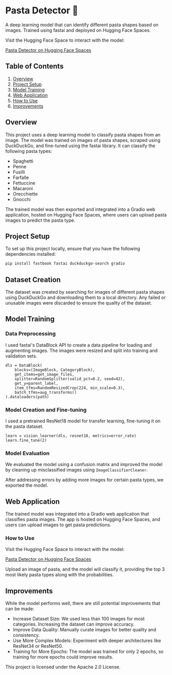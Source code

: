 # Pasta Detector 🍝

A deep learning model that can identify different pasta shapes based on images. Trained using fastai and deployed on Hugging Face Spaces. 

Visit the Hugging Face Space to interact with the model:

[Pasta Detector on Hugging Face Spaces](https://huggingface.co/spaces/frank-895/pasta_detector)

## Table of Contents

1. [Overview](#overview)
2. [Project Setup](#project-setup)
3. [Model Training](#model-training)
4. [Web Application](#web-application)
5. [How to Use](#how-to-use)
6. [Improvements](#improvements)

## Overview

This project uses a deep learning model to classify pasta shapes from an image. The model was trained on images of pasta shapes, scraped using DuckDuckGo, and fine-tuned using the fastai library. It can classify the following pasta types:

- Spaghetti
- Penne
- Fusilli
- Farfalle
- Fettuccine
- Macaroni
- Orecchiette
- Gnocchi

The trained model was then exported and integrated into a Gradio web application, hosted on Hugging Face Spaces, where users can upload pasta images to predict the pasta type.

## Project Setup

To set up this project locally, ensure that you have the following dependencies installed:

```bash
pip install fastbook fastai duckduckgo-search gradio
```

## Dataset Creation
The dataset was created by searching for images of different pasta shapes using DuckDuckGo and downloading them to a local directory. Any failed or unusable images were discarded to ensure the quality of the dataset.

## Model Training
### Data Preprocessing
I used fastai's DataBlock API to create a data pipeline for loading and augmenting images. The images were resized and split into training and validation sets.
```
dls = DataBlock(
    blocks=(ImageBlock, CategoryBlock),
    get_items=get_image_files,
    splitter=RandomSplitter(valid_pct=0.2, seed=42),
    get_y=parent_label,
    item_tfms=RandomResizedCrop(224, min_scale=0.3),
    batch_tfms=aug_transforms()
).dataloaders(path)
```
### Model Creation and Fine-tuning
I used a pretrained ResNet18 model for transfer learning, fine-tuning it on the pasta dataset.
```
learn = vision_learner(dls, resnet18, metrics=error_rate)
learn.fine_tune(2)
```
### Model Evaluation
We evaluated the model using a confusion matrix and improved the model by cleaning up misclassified images using ```ImageClassifierCleaner```.

After addressing errors by adding more images for certain pasta types, we exported the model.

## Web Application
The trained model was integrated into a Gradio web application that classifies pasta images. The app is hosted on Hugging Face Spaces, and users can upload images to get pasta predictions.

### How to Use
Visit the Hugging Face Space to interact with the model:

[Pasta Detector on Hugging Face Spaces](https://huggingface.co/spaces/frank-895/pasta_detector)

Upload an image of pasta, and the model will classify it, providing the top 3 most likely pasta types along with the probabilities.

## Improvements
While the model performs well, there are still potential improvements that can be made:
- Increase Dataset Size: We used less than 100 images for most categories. Increasing the dataset can improve accuracy.
- Improve Data Quality: Manually curate images for better quality and consistency.
- Use More Complex Models: Experiment with deeper architectures like ResNet34 or ResNet50.
- Training for More Epochs: The model was trained for only 2 epochs, so training for more epochs could improve results.

This project is licensed under the Apache 2.0 License.
